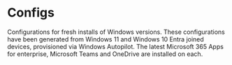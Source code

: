 # Configs

Configurations for fresh installs of Windows versions. These configurations have been generated from Windows 11 and Windows 10 Entra joined devices, provisioned via Windows Autopilot. The latest Microsoft 365 Apps for enterprise, Microsoft Teams and OneDrive are installed on each.
